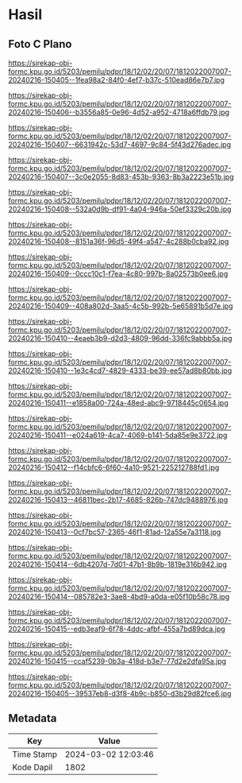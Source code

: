 # Hasil

## Foto C Plano

https://sirekap-obj-formc.kpu.go.id/5203/pemilu/pdpr/18/12/02/20/07/1812022007007-20240216-150405--1fea98a2-84f0-4ef7-b37c-510ead86e7b7.jpg

https://sirekap-obj-formc.kpu.go.id/5203/pemilu/pdpr/18/12/02/20/07/1812022007007-20240216-150406--b3556a85-0e96-4d52-a952-4718a6ffdb79.jpg

https://sirekap-obj-formc.kpu.go.id/5203/pemilu/pdpr/18/12/02/20/07/1812022007007-20240216-150407--6631942c-53d7-4697-9c84-5f43d276adec.jpg

https://sirekap-obj-formc.kpu.go.id/5203/pemilu/pdpr/18/12/02/20/07/1812022007007-20240216-150407--3c0e2055-8d83-453b-9363-8b3a2223e51b.jpg

https://sirekap-obj-formc.kpu.go.id/5203/pemilu/pdpr/18/12/02/20/07/1812022007007-20240216-150408--532a0d9b-df91-4a04-946a-50ef3329c20b.jpg

https://sirekap-obj-formc.kpu.go.id/5203/pemilu/pdpr/18/12/02/20/07/1812022007007-20240216-150408--8151a36f-96d5-49f4-a547-4c288b0cba92.jpg

https://sirekap-obj-formc.kpu.go.id/5203/pemilu/pdpr/18/12/02/20/07/1812022007007-20240216-150409--0ccc10c1-f7ea-4c80-997b-8a02573b0ee6.jpg

https://sirekap-obj-formc.kpu.go.id/5203/pemilu/pdpr/18/12/02/20/07/1812022007007-20240216-150409--408a802d-3aa5-4c5b-992b-5e65891b5d7e.jpg

https://sirekap-obj-formc.kpu.go.id/5203/pemilu/pdpr/18/12/02/20/07/1812022007007-20240216-150410--4eaeb3b9-d2d3-4809-96dd-336fc9abbb5a.jpg

https://sirekap-obj-formc.kpu.go.id/5203/pemilu/pdpr/18/12/02/20/07/1812022007007-20240216-150410--1e3c4cd7-4829-4333-be39-ee57ad8b80bb.jpg

https://sirekap-obj-formc.kpu.go.id/5203/pemilu/pdpr/18/12/02/20/07/1812022007007-20240216-150411--e1858a00-724a-48ed-abc9-9718445c0654.jpg

https://sirekap-obj-formc.kpu.go.id/5203/pemilu/pdpr/18/12/02/20/07/1812022007007-20240216-150411--e024a619-4ca7-4069-b141-5da85e9e3722.jpg

https://sirekap-obj-formc.kpu.go.id/5203/pemilu/pdpr/18/12/02/20/07/1812022007007-20240216-150412--f14cbfc6-6f60-4a10-9521-225212788fd1.jpg

https://sirekap-obj-formc.kpu.go.id/5203/pemilu/pdpr/18/12/02/20/07/1812022007007-20240216-150413--46811bec-2b17-4685-826b-747dc9488976.jpg

https://sirekap-obj-formc.kpu.go.id/5203/pemilu/pdpr/18/12/02/20/07/1812022007007-20240216-150413--0cf7bc57-2365-46f1-81ad-12a55e7a3118.jpg

https://sirekap-obj-formc.kpu.go.id/5203/pemilu/pdpr/18/12/02/20/07/1812022007007-20240216-150414--6db4207d-7d01-47b1-8b9b-1819e316b942.jpg

https://sirekap-obj-formc.kpu.go.id/5203/pemilu/pdpr/18/12/02/20/07/1812022007007-20240216-150414--085782e3-3ae8-4bd9-a0da-e05f10b58c78.jpg

https://sirekap-obj-formc.kpu.go.id/5203/pemilu/pdpr/18/12/02/20/07/1812022007007-20240216-150415--edb3eaf9-6f78-4ddc-afbf-455a7bd89dca.jpg

https://sirekap-obj-formc.kpu.go.id/5203/pemilu/pdpr/18/12/02/20/07/1812022007007-20240216-150415--ccaf5239-0b3a-418d-b3e7-77d2e2dfa95a.jpg

https://sirekap-obj-formc.kpu.go.id/5203/pemilu/pdpr/18/12/02/20/07/1812022007007-20240216-150405--39537eb8-d3f8-4b9c-b850-d3b29d82fce6.jpg


## Metadata

| Key        | Value               |
| ---------- | ------------------- |
| Time Stamp | 2024-03-02 12:03:46 |
| Kode Dapil | 1802                |



